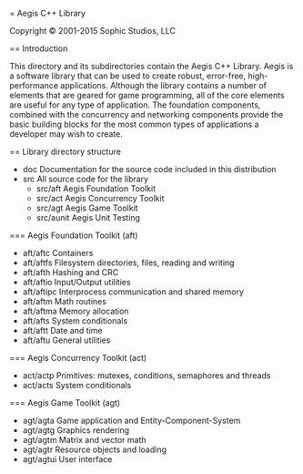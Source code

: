 = Aegis C++ Library

Copyright &copy; 2001-2015 Sophic Studios, LLC

== Introduction

This directory and its subdirectories contain the Aegis C++ Library. Aegis is
a software library that can be used to create robust, error-free,
high-performance applications. Although the library contains a number of
elements that are geared for game programming, all of the core elements are
useful for any type of application. The foundation components, combined with
the concurrency and networking components provide the basic building blocks
for the most common types of applications a developer may wish to create.


== Library directory structure

* doc           Documentation for the source code included in this distribution
* src           All source code for the library
  * src/aft     Aegis Foundation Toolkit
  * src/act     Aegis Concurrency Toolkit
  * src/agt     Aegis Game Toolkit
  * src/aunit   Aegis Unit Testing

=== Aegis Foundation Toolkit (aft)

* aft/aftc      Containers
* aft/aftfs     Filesystem directories, files, reading and writing
* aft/afth      Hashing and CRC
* aft/aftio     Input/Output utilities
* aft/aftipc    Interprocess communication and shared memory
* aft/aftm      Math routines
* aft/aftma     Memory allocation
* aft/afts      System conditionals
* aft/aftt      Date and time
* aft/aftu      General utilities

=== Aegis Concurrency Toolkit (act)

* act/actp      Primitives: mutexes, conditions, semaphores and threads
* act/acts      System conditionals

=== Aegis Game Toolkit (agt)

* agt/agta      Game application and Entity-Component-System
* agt/agtg      Graphics rendering
* agt/agtm      Matrix and vector math
* agt/agtr      Resource objects and loading
* agt/agtui     User interface

